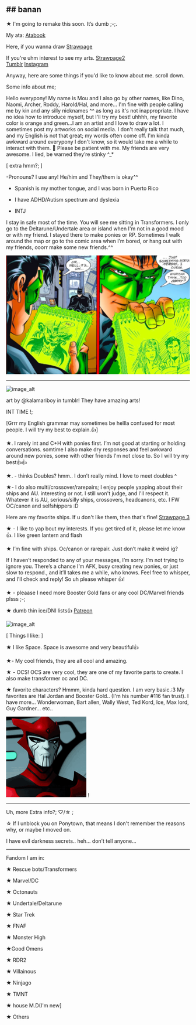 ## ## banan
★ I'm going to remake this soon. It’s dumb ;-;.

My ata: [Atabook](https://haljordan.atabook.org/)

Here, if you wanna draw [Strawpage](https://jordanhal.straw.page) 

If you're uhm interest to see my arts.
[Strawpage2](https://ang3lcakeart.straw.page/)   
[Tumblr](https://www.tumblr.com/blog/angelc3ke)
[Instagram](https://www.instagram.com/haroldjordanfan/)


Anyway, here are some things if you'd like to know about me. scroll down.

Some info about me;

Hello everypony! My name is Mou and I also go by other names, like Dino, Naomi, Archer, Roddy, Harold/Hal, and more... I'm fine with people calling me by kin and any silly nicknames ^^ as long as it's not inappropriate. I have no idea how to introduce myself, but I'll try my best! uhhhh, my favorite color is orange and green...I am an artist and I love to draw a lot. I sometimes post my artworks on social media. I don't really talk that much, and my English is not that great; my words often come off. I'm kinda awkward around everypony I don't know, so it would take me a while to interact with them. 🫠 Please be patient with me. My friends are very awesome. I lied, be warned they’re stinky ^_*



[ extra hmm?; ]

-Pronouns? I use any! He/him and They/them is okay^^

- Spanish is my mother tongue, and I was born in Puerto Rico

- I have ADHD/Autism spectrum and dyslexia

- INTJ

I stay in safe most of the time. You will see me sitting in Transformers. I only go to the Deltarune/Undertale area or island when I'm not in a good mood or with my friend. I stayed there to make ponies or RP. Sometimes I walk around the map or go to the comic area when I’m bored, or hang out with my friends, ooorr make some new friends.^^

 ![image_alt](https://github.com/StaticSh0ck/StaticSh0ck/blob/4f8d446d160b0167330cfcf5c6869e950732a126/Screenshot%202025-06-16%204.02.48%20AM.png)
____________________________

![image_alt](https://github.com/metaleaterr/metaleaterr/blob/4d4082f1cca119e035dd80fd18f28f5e1f6d71df/Green%20lantern%20and%20green%20arrow.jpeg)

art by @kalamariboy in tumblr! They have amazing arts!


INT TIME !;

[Grrr my English grammar may sometimes be hellla confused for most people. I will try my best to explain.👍]

★. I rarely int and C+H with ponies first. I’m not good at starting or holding conversations. somtime I also make dry responses and feel awkward around new ponies, some with other friends I'm not close to. So I will try my best👍👍

★. - thinks Doubles? hmm.. I don’t really mind. I love to meet doubles ^

★- I do also multi/crossover/rarepairs; I enjoy people yapping about their ships and AU. interesting or not. I still won't judge, and I'll respect it. Whatever it is AU, serious/silly ships, crossovers, headcanons, etc. I FW OC/canon and selfshippers :D 

Here are my favorite ships. If u don't like them, then that's fine! [Strawpage 3](https://ang3lcake.straw.page/hobbies)

★ - I like to yap bout my interests. If you get tired of it, please let me know👍. I like green lantern and flash

★ I’m fine with ships. Oc/canon or rarepair. Just don’t make it weird ig?

If I haven’t responded to any of your messages, I’m sorry. I’m not trying to ignore you. There’s a chance I’m AFK, busy creating new ponies, or just slow to respond., and it’ll takes me a while, who knows. Feel free to whisper, and I'll check and reply! So uh please whisper 👍!

★ - pleaase I need more Booster Gold fans or any cool DC/Marvel friends plsss ;-;

★ dumb thin ice/DNI lists👍
[Patreon](https://www.patreon.com/c/ArrowOfLiez)


![image_alt](https://github.com/metaleaterr/metaleaterr/blob/27e1f81af66089d3dfc3087fac6593ba34f6e9a6/IMG_3895.webp)


[ Things I like: ]

★ I like Space. Space is awesome and very beautiful👍

★- My cool friends, they are all cool and amazing.

★ - OCS! OCS are very cool, they are one of my favorite parts to create. I also make transformer oc and DC.

★ favorite characters? Hmmm, kinda hard question. I am very basic.:3 My favorites are Hal Jordan and Booster Gold.. (I'm his number #116 fan trust). I have more… Wonderwoman, Bart allen, Wally West, Ted Kord, Ice, Max lord, Guy Gardner… etc..

![image_alt](https://github.com/StaticSh0ck/StaticSh0ck/blob/58d93dbd6b55d6a11a20ad12eba3141e75a66ad3/razer-red-lantern.gif) !
____________________________________

Uh, more Extra info?; ♡/☆ ;

☆ If I unblock you on Ponytown, that means I don't remember the reasons why, or maybe I moved on.

I have evil darkness secrets.. heh… don’t tell anyone…

______________________________________

Fandom I am in:

★ Rescue bots/Transformers

★ Marvel/DC

★ Octonauts

★ Undertale/Deltarune

★ Star Trek

★ FNAF

★ Monster High

★Good Omens

★ RDR2

★ Villainous

★ Ninjago

★ TMNT

★ house M.D(I'm new]

★ Others

